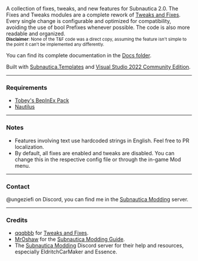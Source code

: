 A collection of fixes, tweaks, and new features for Subnautica 2.0. The Fixes and Tweaks modules are a complete rework of [Tweaks and Fixes](https://github.com/qqqbbb/Tweaks-and-Fixes). Every single change is configurable and optimized for compatibility, avoiding the use of bool Prefixes whenever possible. The code is also more readable and organized.  
<small>**Disclaimer**: None of the T&F code was a direct copy, assuming the feature isn't simple to the point it can't be implemented any differently.</small>

You can find its complete documentation in the [Docs folder](https://github.com/Ungeziefi/Subnautica-Mods/tree/main/T%26F%20Rework/Docs).

Built with [Subnautica.Templates](https://www.nuget.org/packages/Subnautica.Templates) and [Visual Studio 2022 Community Edition](https://visualstudio.microsoft.com/vs/community/).

---

### Requirements
- [Tobey's BepInEx Pack](https://www.nexusmods.com/subnautica/mods/1108)
- [Nautilus](https://www.nexusmods.com/subnautica/mods/1262)

---

### Notes
- Features involving text use hardcoded strings in English. Feel free to PR localization.
- By default, all fixes are enabled and tweaks are disabled. You can change this in the respective config file or through the in-game Mod menu.

---

### Contact
@ungeziefi on Discord, you can find me in the [Subnautica Modding](https://discord.com/invite/subnautica-modding-324207629784186882) server.

---

  ### Credits
- [qqqbbb](https://github.com/qqqbbb) for [Tweaks and Fixes](https://github.com/qqqbbb/Tweaks-and-Fixes).
- [MrOshaw](https://github.com/mroshaw) for the [Subnautica Modding Guide](https://mroshaw.github.io/).
- The [Subnautica Modding](https://discord.com/invite/subnautica-modding-324207629784186882) Discord server for their help and resources, especially EldritchCarMaker and Essence.